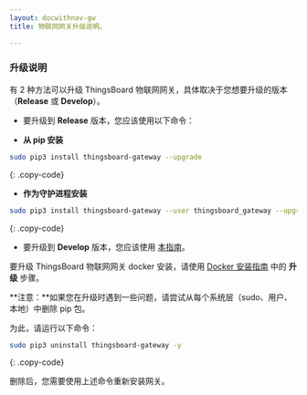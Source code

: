 ```yaml
---
layout: docwithnav-gw
title: 物联网网关升级说明。

---
```



### 升级说明

有 2 种方法可以升级 ThingsBoard 物联网网关，具体取决于您想要升级的版本（**Release** 或 **Develop**）。

* 要升级到 **Release** 版本，您应该使用以下命令：

 - **从 pip 安装**

```bash
sudo pip3 install thingsboard-gateway --upgrade
```
{: .copy-code}

 - **作为守护进程安装**
 
 ```bash
sudo pip3 install thingsboard-gateway --user thingsboard_gateway --upgrade
```
{: .copy-code}

* 要升级到 **Develop** 版本，您应该使用 [本指南](/docs/iot-gateway/install/source-installation/)。

要升级 ThingsBoard 物联网网关 docker 安装，请使用 [Docker 安装指南](/docs/iot-gateway/install/docker-installation/#upgrading) 中的 **升级** 步骤。


**注意：**如果您在升级时遇到一些问题，请尝试从每个系统层（sudo、用户、本地）中删除 pip 包。

为此，请运行以下命令：
```bash
sudo pip3 uninstall thingsboard-gateway -y
```
{: .copy-code}

删除后，您需要使用上述命令重新安装网关。